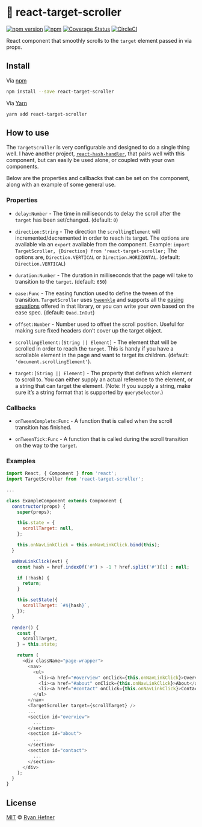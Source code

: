 # 🎯 react-target-scroller

[![npm version](https://badge.fury.io/js/react-target-scroller.svg)](https://badge.fury.io/js/react-target-scroller)
[![npm](https://img.shields.io/npm/l/express.svg)](LICENSE)
[![Coverage Status](https://coveralls.io/repos/github/ryanhefner/react-target-scroller/badge.svg?branch=master)](https://coveralls.io/github/ryanhefner/react-target-scroller?branch=master)
[![CircleCI](https://circleci.com/gh/ryanhefner/react-target-scroller.svg?style=shield)](https://circleci.com/gh/ryanhefner/react-target-scroller)


React component that smoothly scrolls to the `target` element passed in via props.

## Install

Via [npm](https://npmjs.com/package/react-target-scroller)

```sh
npm install --save react-target-scroller
```

Via [Yarn](https://yarn.fyi/react-target-scroller)

```sh
yarn add react-target-scroller
```

## How to use

The `TargetScroller` is very configurable and designed to do a single thing well. I have another project, [`react-hash-handler`](https://github.com/ryanhefner/react-hash-handler), that pairs well with this component, but can easily be used alone, or coupled with your own components.

Below are the properties and callbacks that can be set on the component, along with an example of some general use.

### Properties

* `delay:Number` - The time in milliseconds to delay the scroll after the `target` has been set/changed. (default: `0`)

* `direction:String` - The direction the `scrollingElement` will incremented/decremented in order to reach its target. The options are available via an `export` available from the component. Example: `import TargetScroller, {Direction} from 'react-target-scroller;` The options are, `Direction.VERTICAL` or `Direction.HORIZONTAL`. (default: `Direction.VERTICAL`)

* `duration:Number` - The duration in milliseconds that the page will take to transition to the `target`. (default: `650`)

* `ease:Func` - The easing function used to define the tween of the transition. `TargetScroller` uses [`tweenkle`](https://github.com/ryanhefner/tweenkle) and supports all the [easing equations](https://github.com/ryanhefner/tweenkle#easing) offered in that library, or you can write your own based on the ease spec. (default: `Quad.InOut`)

* `offset:Number` - Number used to offset the scroll position. Useful for making sure fixed headers don’t cover up the target object.

* `scrollingElement:[String || Element]` - The element that will be scrolled in order to reach the `target`. This is handy if you have a scrollable element in the page and want to target its children. (default: `'document.scrollingElement'`).

* `target:[String || Element]` - The property that defines which element to scroll to. You can either supply an actual reference to the element, or a string that can target the element. (Note: If you supply a string, make sure it’s a string format that is supported by `querySelector`.)

### Callbacks

* `onTweenComplete:Func` - A function that is called when the scroll transition has finished.

* `onTweenTick:Func` - A function that is called during the scroll transition on the way to the `target`.

### Examples

```js
import React, { Component } from 'react';
import TargetScroller from 'react-target-scroller';

...

class ExampleComponent extends Compnonent {
  constructor(props) {
    super(props);

    this.state = {
      scrollTarget: null,
    };

    this.onNavLinkClick = this.onNavLinkClick.bind(this);
  }

  onNavLinkClick(evt) {
    const hash = href.indexOf('#') > -1 ? href.split('#')[1] : null;

    if (!hash) {
      return;
    }

    this.setState({
      scrollTarget: `#${hash}`,
    });
  }

  render() {
    const {
      scrollTarget,
    } = this.state;

    return (
      <div className="page-wrapper">
        <nav>
          <ul>
            <li><a href="#overview" onClick={this.onNavLinkClick}>Overview</a></li>
            <li><a href="#about" onClick={this.onNavLinkClick}>About</a></li>
            <li><a href="#contact" onClick={this.onNavLinkClick}>Contact</a></li>
          </ul>
        </nav>
        <TargetScroller target={scrollTarget} />
        ...
        <section id="overview">
          ...
        </section>
        <section id="about">
          ...
        </section>
        <section id="contact">
          ...
        </section>
      </div>
    );
  }
}
```

## License

[MIT](LICENSE) © [Ryan Hefner](https://www.ryanhefner.com)
